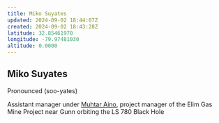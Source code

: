 ```yaml
---
title: Miko Suyates
updated: 2024-09-02 18:44:07Z
created: 2024-09-02 18:43:28Z
latitude: 32.85461970
longitude: -79.97481030
altitude: 0.0000
---
```


## Miko Suyates
Pronounced (soo-yates)

Assistant manager under [Muhtar Aino](../../../Gaming/StarsWithoutNumber/PiratesWithoutPlunder/Muhtar%20Aino.md), project manager of the Elim Gas Mine Project near Gunn orbiting the LS 780 Black Hole
